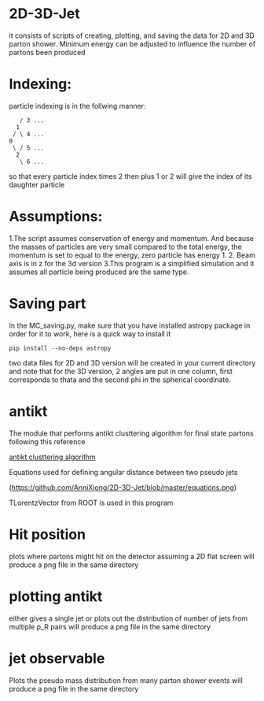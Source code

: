 # 2D-3D-Jet
it consists of scripts of creating, plotting, and saving the data for 2D and 3D parton shower.
Minimum energy can be adjusted to influence the number of partons been produced

# Indexing:
particle indexing is in the follwing manner:

       / 3 ...
      1
     / \ 4 ...
    0  
     \ / 5 ...
      2
       \ 6 ...
   
so that every particle index times 2 then plus 1 or 2 will give the index of its daughter particle

# Assumptions:
1.The script assumes conservation of energy and momentum. And because the masses of particles are very small compared to the total energy, the momentum is set to equal to the energy, zero particle has energy 1.
2. Beam axis is in z for the 3d version
3.This program is a simplified simulation and it assumes all particle being produced are the same type.

# Saving part
In the MC_saving.py, make sure that you have installed astropy package in order for it to work, here is a quick way to install it

    pip install --no-deps astropy

two data files for 2D and 3D version will be created in your current directory and note that for the 3D
version, 2 angles are put in one column, first corresponds to thata and the second phi in the spherical coordinate.

# antikt
The module that performs antikt clusttering algorithm for final state partons following this reference

[antikt clusttering algorithm](https://arxiv.org/abs/0802.1189)

Equations used for defining angular distance between two pseudo jets

(https://github.com/AnniXiong/2D-3D-Jet/blob/master/equations.png)

TLorentzVector from ROOT is used in this program

# Hit position
plots where partons might hit on the detector assuming a 2D flat screen
will produce a png file in the same directory 

# plotting antikt
either gives a single jet or plots out the distribution of number of jets from multiple p_R pairs
will produce a png file in the same directory 

# jet observable
Plots the pseudo mass distribution from many parton shower events
will produce a png file in the same directory 
